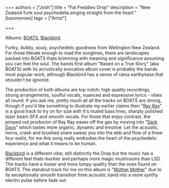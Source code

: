+++
authors = ["Josh"]
title = "Fat Freddies Drop"
description = "New Zealand funk soul psychedelia singing straight from the heart."
[taxonomies]
tags = ["Artist"]

+++

Albums: [BOATS](https://youtu.be/Y7QQS5V3cnI?si=tzg0r2g2A2Ei2PeQ), [Blackbird](https://youtube.com/playlist?list=PLn7qZ70jqTZEF3chAUjrlduLDuSFuUoBC&si=1MoTXgHRbB2r0pLL).

Funky, dubby, souly, psychedelic goodness from Wellington New Zealand. For those literate enough to read the songlines, there are landscapes packed into BOATS thats brimming with meaning and significance assuming you can feel the soul. The bands first album "Based on a True Story" (aka BOATS) with its acrostically evocative album cover is probably the bands most popular work, although Blackbird has a sense of ratna earthyness that shouldn't be ignored.

The production of both albums are top notch; high quality recordings, strong arrangements, soulful vocals, nuanced and expressive lyrics - vibes all round. 
If you ask me, pretty much all all the tracks on BOATS are strong, though if you'd like something to illustrate my earlier claims then "[Ray Ray](https://youtu.be/Y7QQS5V3cnI?si=NGUgkX9-d5a7TUmR&t=1164)" is a good track to try on for size with it's muted bass lines, sharply polished lazer beam SFX and smooth vocals. For those that enjoy contrast, the pimped out producion of Ray Ray eases off the gas by moving into "[Dark Days](https://youtu.be/Y7QQS5V3cnI?si=fAwHuTLetLywAgfJ&t=1626)" which tastes more organic, dynamic and emotive. Let the acoustic, horns, crash and brushed snare sweep you into the ebb and flow of a three four waltz; for me this song really embodies the heart of the psychedelic experience and what it means to be human. 

[Blackbird](https://youtube.com/playlist?list=PLn7qZ70jqTZEF3chAUjrlduLDuSFuUoBC&si=1MoTXgHRbB2r0pLL) is a different vibe; still distinctly the Drop but the music has a different feel thats murkier and perhaps more magic mushrooms than LSD. The tracks have a looser and more lumpy quality than the ones found on BOATS. The standout track for me on this album is "[Mother Mother](https://youtu.be/ZyD0NlsZDac?si=NedEo7_sNn6boCy5)" due to its exceptionally smooth transition from acoustic band into a more synthy electro pulse before fade out. 